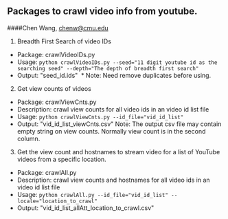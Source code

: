 ## Packages to crawl video info from youtube.
####Chen Wang, chenw@cmu.edu

1. Breadth First Search of video IDs
  * Package: crawlVideoIDs.py
  * Usage: `python crawlVideoIDs.py --seed="11 digit youtube id as the searching seed" --depth="The depth of breadth first search"`
  * Output: "seed_id.ids"
  * Note: Need remove duplicates before using. 

2. Get view counts of videos
  * Package: crawlViewCnts.py
  * Description: crawl view counts for all video ids in an video id list file
  * Usage: `python crawlViewCnts.py --id_file="vid_id_list"`
  * Output: "vid_id_list_viewCnts.csv"
Note: The output csv file may contain empty string on view counts. Normally view count is in the second column.

3. Get the view count and hostnames to stream video for a list of YouTube videos from a specific location.
  * Package: crawlAll.py
  * Description: crawl view counts and hostnames for all video ids in an video id list file
  * Usage: `python crawlAll.py --id_file="vid_id_list" --locale="location_to_crawl"`
  * Output: "vid_id_list_allAtt_location_to_crawl.csv"
